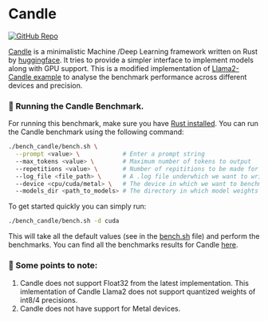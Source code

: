 # Candle

[![GitHub Repo](https://img.shields.io/badge/github-%23121011.svg?style=for-the-badge&logo=github&logoColor=white)](https://github.com/huggingface/candle) &nbsp;

[Candle](https://github.com/huggingface/candle) is a minimalistic Machine /Deep Learning framework written on Rust by [huggingface](https://github.com/huggingface). It tries to provide a simpler interface to implement models along with GPU support. This is a modified implementation of [Llama2-Candle example](https://github.com/huggingface/candle/blob/main/candle-examples/examples/llama/main.rs) to analyse the benchmark performance across different devices and precision.


### 🚀 Running the Candle Benchmark.

For running this benchmark, make sure you have [Rust installed](https://www.rust-lang.org/tools/install). You can run the Candle benchmark using the following command:

```bash
./bench_candle/bench.sh \
  --prompt <value> \            # Enter a prompt string
  --max_tokens <value> \        # Maximum number of tokens to output
  --repetitions <value> \       # Number of repititions to be made for the prompt.
  --log_file <file_path> \      # A .log file underwhich we want to write the results.
  --device <cpu/cuda/metal> \   # The device in which we want to benchmark.
  --models_dir <path_to_models> # The directory in which model weights are present
```

To get started quickly you can simply run:

```bash
./bench_candle/bench.sh -d cuda
```
This will take all the default values (see in the [bench.sh](/bench_candle/bench.sh) file) and perform the benchmarks. You can find all the benchmarks results for Candle [here](/docs/llama2.md).


### 👀 Some points to note:

1. Candle does not support Float32 from the latest implementation. This imlementation of Candle Llama2 does not support quantized weights of int8/4 precisions.
2. Candle does not have support for Metal devices.
